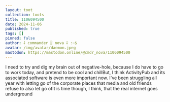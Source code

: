 ```yaml
---
layout: toot
collection: toots
title: 1106094500
date: 2024-11-06
published: true
tags: []
pinned: false
author: ⸸ commander ░ nova ⸸ :~$
avatar: /img/avatar/daemon.jpeg
mastodon: https://mastodon.online/@cmdr_nova/1106094500
---
```


I need to try and dig my brain out of negative-hole, because I do have to go to work today, and pretend to be cool and chillBut, I think ActivityPub and its associated software is even more important now. I've been struggling all year with letting go of the corporate places that media and old friends refuse to also let go ofIt is time though, I think, that the real internet goes underground
